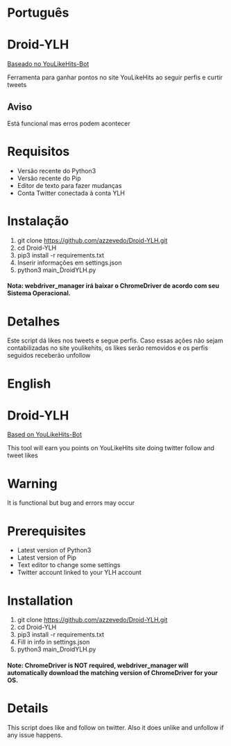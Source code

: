 # Português
# Droid-YLH
[Baseado no YouLikeHits-Bot](https://github.com/i0Z3R0/YouLikeHits-Bot)

Ferramenta para ganhar pontos no site YouLikeHits ao seguir perfis e curtir tweets
## Aviso
Está funcional mas erros podem acontecer

# Requisitos
- Versão recente do Python3
- Versão recente do Pip
- Editor de texto para fazer mudanças
- Conta Twitter conectada à conta YLH

# Instalação
1. git clone https://github.com/azzevedo/Droid-YLH.git
2. cd Droid-YLH
3. pip3 install -r requirements.txt
4. Inserir informações em settings.json
5. python3 main_DroidYLH.py
#### Nota: webdriver_manager irá baixar o ChromeDriver de acordo com seu Sistema Operacional.

# Detalhes
Este script dá likes nos tweets e segue perfis.
Caso essas ações não sejam contabilizadas no site youlikehits, os likes serão removidos e os perfis seguidos receberão unfollow



# English
# Droid-YLH
[Based on YouLikeHits-Bot](https://github.com/i0Z3R0/YouLikeHits-Bot)

This tool will earn you points on YouLikeHits site doing twitter follow and tweet likes
# Warning
It is functional but bug and errors may occur

# Prerequisites
- Latest version of Python3
- Latest version of Pip
- Text editor to change some settings
- Twitter account linked to your YLH account

# Installation
1. git clone https://github.com/azzevedo/Droid-YLH.git
2. cd Droid-YLH
3. pip3 install -r requirements.txt
4. Fill in info in settings.json
5. python3 main_DroidYLH.py
#### Note: ChromeDriver is NOT required, webdriver_manager will automatically download the matching version of ChromeDriver for your OS.

# Details
This script does like and follow on twitter.
Also it does unlike and unfollow if any issue happens.
